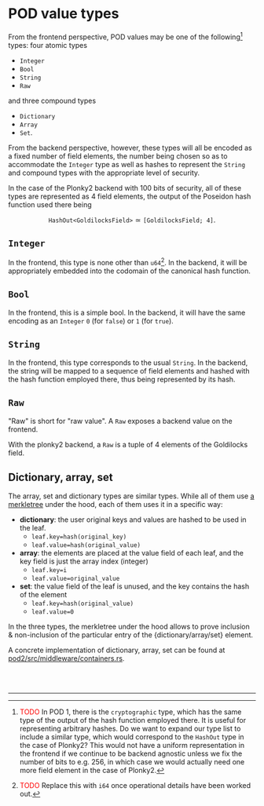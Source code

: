 # POD value types
From the frontend perspective, POD values may be one of the following[^type] types: four atomic types
- `Integer`
- `Bool`
- `String`
- `Raw`

and three compound types
- `Dictionary`
- `Array`
- `Set`.

From the backend perspective, however, these types will all be encoded as a fixed number of field elements, the number being chosen so as to accommodate the `Integer` type as well as hashes to represent the `String` and compound types with the appropriate level of security.

In the case of the Plonky2 backend with 100 bits of security, all of these types are represented as 4 field elements, the output of the Poseidon hash function used there being

$$\texttt{HashOut<GoldilocksField>}\simeq\texttt{[GoldilocksField; 4]}.$$


## `Integer`
In the frontend, this type is none other than `u64`[^i64]. In the backend, it will be appropriately embedded into the codomain of the canonical hash function.

## `Bool`
In the frontend, this is a simple bool.  In the backend, it will have the same encoding as an `Integer` `0` (for `false`) or `1` (for `true`).

## `String`
In the frontend, this type corresponds to the usual `String`. In the backend, the string will be mapped to a sequence of field elements and hashed with the hash function employed there, thus being represented by its hash.

## `Raw`
"Raw" is short for "raw value".  A `Raw` exposes a backend value on the frontend.

With the plonky2 backend, a `Raw` is a tuple of 4 elements of the Goldilocks field.

## Dictionary, array, set

The array, set and dictionary types are similar types. While all of them use [a merkletree](./merkletree.md) under the hood, each of them uses it in a specific way:
- **dictionary**: the user original keys and values are hashed to be used in the leaf.
    - `leaf.key=hash(original_key)`
    - `leaf.value=hash(original_value)`
- **array**: the elements are placed at the value field of each leaf, and the key field is just the array index (integer)
    - `leaf.key=i` 
    - `leaf.value=original_value` 
- **set**: the value field of the leaf is unused, and the key contains the hash of the element
    -  `leaf.key=hash(original_value)`
    - `leaf.value=0`

In the three types, the merkletree under the hood allows to prove inclusion & non-inclusion of the particular entry of the {dictionary/array/set} element.

A concrete implementation of dictionary, array, set can be found at [pod2/src/middleware/containers.rs](https://github.com/0xPARC/pod2/blob/main/src/middleware/containers.rs).

<br><br>

---


[^type]: <font color="red">TODO</font> In POD 1, there is the `cryptographic` type, which has the same type of the output of the hash function employed there. It is useful for representing arbitrary hashes. Do we want to expand our type list to include a similar type, which would correspond to the `HashOut` type in the case of Plonky2? This would not have a uniform representation in the frontend if we continue to be backend agnostic unless we fix the number of bits to e.g. 256, in which case we would actually need one more field element in the case of Plonky2.
[^i64]: <font color="red">TODO</font> Replace this with `i64` once operational details have been worked out.
[^aux]: Definitions of `drop` and `take` may be found [here](https://hackage.haskell.org/package/haskell98-2.0.0.3/docs/Prelude.html#v:drop) and [here](https://hackage.haskell.org/package/haskell98-2.0.0.3/docs/Prelude.html#v:take).
                      
